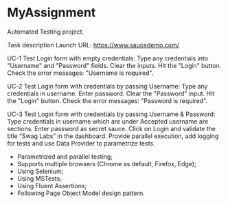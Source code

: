 # MyAssignment

Automated Testing project. 

Task description Launch URL: https://www.saucedemo.com/

UC-1 Test Login form with empty credentials: Type any credentials into "Username" and "Password" fields. Clear the inputs. Hit the "Login" button. Check the error messages: "Username is required".

UC-2 Test Login form with credentials by passing Username: Type any credentials in username. Enter password. Clear the "Password" input. Hit the "Login" button. Check the error messages: "Password is required".

UC-3 Test Login form with credentials by passing Username & Password: Type credentials in username which are under Accepted username are sections. Enter password as secret sauce. Click on Login and validate the title “Swag Labs” in the dashboard. Provide parallel execution, add logging for tests and use Data Provider to parametrize tests.

- Parametrized and parallel testing;
- Supports multiple browsers (Chrome as default, Firefox, Edge);
- Using Selenium;
- Using MSTests;
- Using Fluent Assertions;
- Following Page Object Model design pattern.
  
